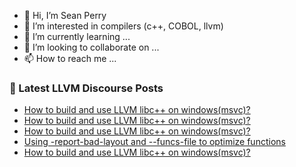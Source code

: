 - 👋 Hi, I’m Sean Perry
- 👀 I’m interested in compilers (c++, COBOL, llvm)
- 🌱 I’m currently learning ...
- 💞️ I’m looking to collaborate on ...
- 📫 How to reach me ...

<!---
s66perry/s66perry is a ✨ special ✨ repository because its `README.md` (this file) appears on your GitHub profile.
You can click the Preview link to take a look at your changes.
--->
### 📕 Latest LLVM Discourse Posts

<!-- DISCOURSE-LLVM:START -->
- [How to build and use LLVM libc++ on windows&lpar;msvc&rpar;?](https://discourse.llvm.org/t/how-to-build-and-use-llvm-libc-on-windows-msvc/82998#post_4)
- [How to build and use LLVM libc++ on windows&lpar;msvc&rpar;?](https://discourse.llvm.org/t/how-to-build-and-use-llvm-libc-on-windows-msvc/82998#post_3)
- [How to build and use LLVM libc++ on windows&lpar;msvc&rpar;?](https://discourse.llvm.org/t/how-to-build-and-use-llvm-libc-on-windows-msvc/82998#post_2)
- [Using -report-bad-layout and --funcs-file to optimize functions](https://discourse.llvm.org/t/using-report-bad-layout-and-funcs-file-to-optimize-functions/82836#post_8)
- [How to build and use LLVM libc++ on windows&lpar;msvc&rpar;?](https://discourse.llvm.org/t/how-to-build-and-use-llvm-libc-on-windows-msvc/82998#post_1)
<!-- DISCOURSE-LLVM:END -->
